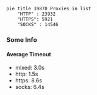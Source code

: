 
```mermaid
pie title 39870 Proxies in list
    "HTTP" : 23932
    "HTTPS": 5921
    "SOCKS" : 14546
```

### Some Info
#### Average Timeout

- mixed: 3.0s
- http: 1.5s
- https: 8.6s
- socks: 6.4s